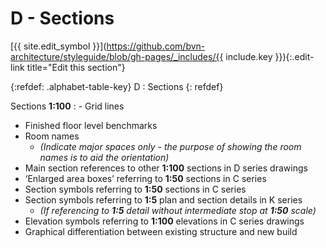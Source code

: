 # D - Sections
[{{ site.edit_symbol }}](https://github.com/bvn-architecture/styleguide/blob/gh-pages/_includes/{{ include.key }}){:.edit-link title="Edit this section"}

{:refdef: .alphabet-table-key}
D
: Sections
{: refdef}

<!-- {% include alphabet/alphabet-markdown/d/d-1-key.markdown key="alphabet/alphabet-markdown/d/d-1-key.markdown" %} -->
<!-- : {% include alphabet/alphabet-markdown/d/d-1-value.markdown key="alphabet/alphabet-markdown/d/d-1-value.markdown" %} -->
<span class="caps">Sections **1:100**</span>
: - Grid lines
  - Finished floor level benchmarks
  - Room names
      - _(Indicate major spaces only - the purpose of showing the room names is to aid the
  orientation)_
  - Main section references to other **1:100** sections in D series drawings
  - ‘Enlarged area boxes’ referring to **1:50** sections in C series
  - Section symbols referring to **1:50** sections in C series
  - Section symbols referring to **1:5** plan and section details in K series
      - _(If referencing to **1:5** detail without intermediate stop at **1:50** scale)_
  - Elevation symbols referring to **1:100** elevations in C series drawings
  - Graphical differentiation between existing structure and new build
